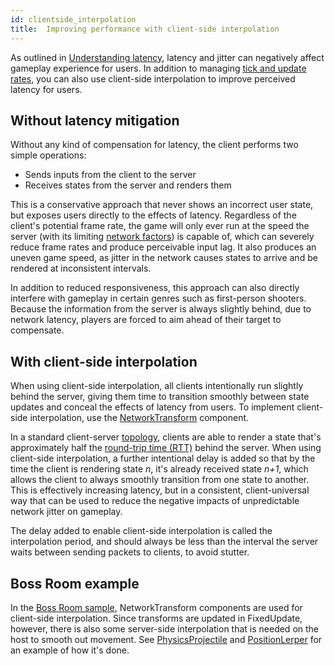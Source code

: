```yaml
---
id: clientside_interpolation
title:  Improving performance with client-side interpolation
---
```


As outlined in [Understanding latency](lagandpacketloss.md), latency and jitter can negatively affect gameplay experience for users. In addition to managing [tick and update rates](ticks-and-update-rates.md), you can also use client-side interpolation to improve perceived latency for users.

## Without latency mitigation

Without any kind of compensation for latency, the client performs two simple operations:

* Sends inputs from the client to the server
* Receives states from the server and renders them

This is a conservative approach that never shows an incorrect user state, but exposes users directly to the effects of latency. Regardless of the client's potential frame rate, the game will only ever run at the speed the server (with its limiting [network factors](lagandpacketloss.md#network-latency)) is capable of, which can severely reduce frame rates and produce perceivable input lag. It also produces an uneven game speed, as jitter in the network causes states to arrive and be rendered at inconsistent intervals.

In addition to reduced responsiveness, this approach can also directly interfere with gameplay in certain genres such as first-person shooters. Because the information from the server is always slightly behind, due to network latency, players are forced to aim ahead of their target to compensate.

## With client-side interpolation

When using client-side interpolation, all clients intentionally run slightly behind the server, giving them time to transition smoothly between state updates and conceal the effects of latency from users. To implement client-side interpolation, use the [NetworkTransform](../components/networktransform.md) component.

In a standard client-server [topology](../terms-concepts/network-topologies.md), clients are able to render a state that's approximately half the [round-trip time (RTT)](lagandpacketloss.md#round-trip-time-and-pings) behind the server. When using client-side interpolation, a further intentional delay is added so that by the time the client is rendering state _n_, it's already received state _n+1_, which allows the client to always smoothly transition from one state to another. This is effectively increasing latency, but in a consistent, client-universal way that can be used to reduce the negative impacts of unpredictable network jitter on gameplay.

The delay added to enable client-side interpolation is called the interpolation period, and should always be less than the interval the server waits between sending packets to clients, to avoid stutter.

## Boss Room example

In the [Boss Room sample](https://github.com/Unity-Technologies/com.unity.multiplayer.samples.coop/), NetworkTransform components are used for client-side interpolation. Since transforms are updated in FixedUpdate, however, there is also some server-side interpolation that is needed on the host to smooth out movement. See [PhysicsProjectile](https://github.com/Unity-Technologies/com.unity.multiplayer.samples.coop/blob/v2.2.0/Assets/Scripts/Gameplay/GameplayObjects/Projectiles/PhysicsProjectile.cs) and [PositionLerper](https://github.com/Unity-Technologies/com.unity.multiplayer.samples.coop/blob/v2.2.0/Assets/Scripts/Utils/PositionLerper.cs) for an example of how it's done.
